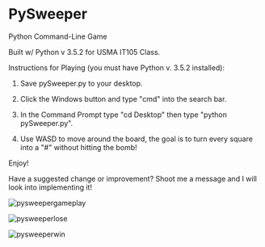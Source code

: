 # PySweeper
Python Command-Line Game 

Built w/ Python v 3.5.2 for USMA IT105 Class.

Instructions for Playing (you must have Python v. 3.5.2 installed): 

1) Save pySweeper.py to your desktop. 

2) Click the Windows button and type "cmd" into the search bar.

3) In the Command Prompt type "cd Desktop" then type "python pySweeper.py".

4) Use WASD to move around the board, the goal is to turn every square into a "#" without hitting the bomb! 


Enjoy!

Have a suggested change or improvement? Shoot me a message and I will look into implementing it!


![pysweepergameplay](https://cloud.githubusercontent.com/assets/21327492/21037067/a9c2d0d4-bd98-11e6-98fc-741a8597289e.jpg)

![pysweeperlose](https://cloud.githubusercontent.com/assets/21327492/21037077/be54090a-bd98-11e6-9ad1-53d7514a1307.jpg)

![pysweeperwin](https://cloud.githubusercontent.com/assets/21327492/21037084/c5a543ea-bd98-11e6-91e9-2b8fb1574239.jpg)


